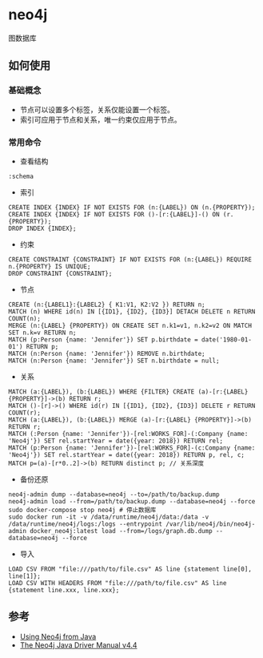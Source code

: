 # neo4j

图数据库

## 如何使用

### 基础概念

- 节点可以设置多个标签，关系仅能设置一个标签。
- 索引可应用于节点和关系，唯一约束仅应用于节点。

### 常用命令

- 查看结构
```
:schema
```
- 索引
```
CREATE INDEX {INDEX} IF NOT EXISTS FOR (n:{LABEL}) ON (n.{PROPERTY});
CREATE INDEX {INDEX} IF NOT EXISTS FOR ()-[r:{LABEL}]-() ON (r.{PROPERTY});
DROP INDEX {INDEX};
```
- 约束
```
CREATE CONSTRAINT {CONSTRAINT} IF NOT EXISTS FOR (n:{LABEL}) REQUIRE n.{PROPERTY} IS UNIQUE;
DROP CONSTRAINT {CONSTRAINT};
```
- 节点
```
CREATE (n:{LABEL1}:{LABEL2} { K1:V1, K2:V2 }) RETURN n;
MATCH (n) WHERE id(n) IN [{ID1}, {ID2}, {ID3}] DETACH DELETE n RETURN COUNT(n);
MERGE (n:{LABEL} {PROPERTY}) ON CREATE SET n.k1=v1, n.k2=v2 ON MATCH SET n.k=v RETURN n;
MATCH (p:Person {name: 'Jennifer'}) SET p.birthdate = date('1980-01-01') RETURN p;
MATCH (n:Person {name: 'Jennifer'}) REMOVE n.birthdate;
MATCH (n:Person {name: 'Jennifer'}) SET n.birthdate = null;
```
- 关系
```
MATCH (a:{LABEL}), (b:{LABEL}) WHERE {FILTER} CREATE (a)-[r:{LABEL} {PROPERTY}]->(b) RETURN r;
MATCH ()-[r]->() WHERE id(r) IN [{ID1}, {ID2}, {ID3}] DELETE r RETURN COUNT(r);
MATCH (a:{LABEL}), (b:{LABEL}) MERGE (a)-[r:{LABEL} {PROPERTY}]->(b) RETURN r;
MATCH (:Person {name: 'Jennifer'})-[rel:WORKS_FOR]-(:Company {name: 'Neo4j'}) SET rel.startYear = date({year: 2018}) RETURN rel;
MATCH (p:Person {name: 'Jennifer'})-[rel:WORKS_FOR]-(c:Company {name: 'Neo4j'}) SET rel.startYear = date({year: 2018}) RETURN p, rel, c;
MATCH p=(a)-[r*0..2]->(b) RETURN distinct p; // 关系深度
```
- 备份还原
```
neo4j-admin dump --database=neo4j --to=/path/to/backup.dump
neo4j-admin load --from=/path/to/backup.dump --database=neo4j --force
sudo docker-compose stop neo4j # 停止数据库
sudo docker run -it -v /data/runtime/neo4j/data:/data -v /data/runtime/neo4j/logs:/logs --entrypoint /var/lib/neo4j/bin/neo4j-admin docker_neo4j:latest load --from=/logs/graph.db.dump --database=neo4j --force
```
- 导入
```
LOAD CSV FROM "file:///path/to/file.csv" AS line {statement line[0], line[1]};
LOAD CSV WITH HEADERS FROM "file:///path/to/file.csv" AS line {statement line.xxx, line.xxx};
```

## 参考
- [Using Neo4j from Java](https://neo4j.com/developer/java/)
- [The Neo4j Java Driver Manual v4.4](https://neo4j.com/docs/java-manual/current/)
